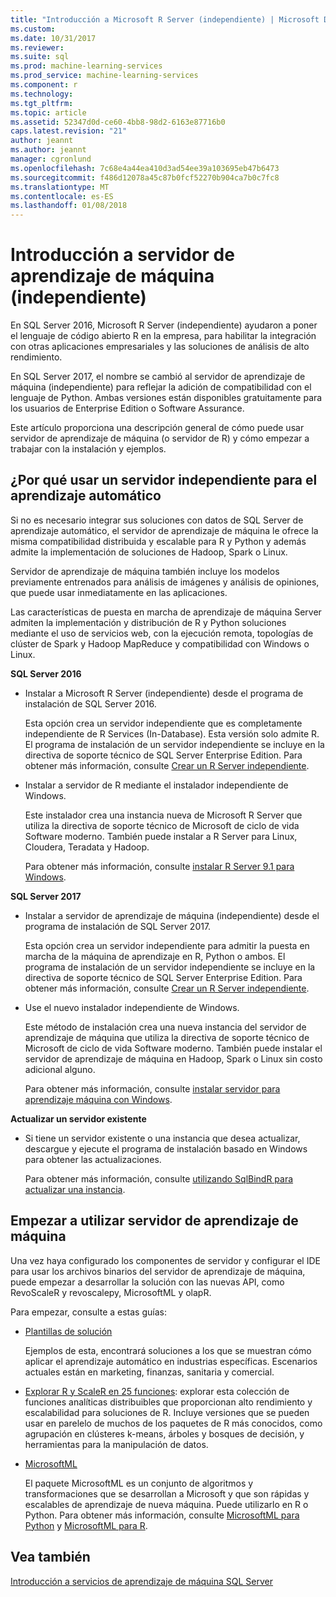 ```yaml
---
title: "Introducción a Microsoft R Server (independiente) | Microsoft Docs"
ms.custom: 
ms.date: 10/31/2017
ms.reviewer: 
ms.suite: sql
ms.prod: machine-learning-services
ms.prod_service: machine-learning-services
ms.component: r
ms.technology: 
ms.tgt_pltfrm: 
ms.topic: article
ms.assetid: 52347d0d-ce60-4bb8-98d2-6163e87716b0
caps.latest.revision: "21"
author: jeannt
ms.author: jeannt
manager: cgronlund
ms.openlocfilehash: 7c68e4a44ea410d3ad54ee39a103695eb47b6473
ms.sourcegitcommit: f486d12078a45c87b0fcf52270b904ca7b0c7fc8
ms.translationtype: MT
ms.contentlocale: es-ES
ms.lasthandoff: 01/08/2018
---
```

# <a name="getting-started-with-machine-learning-server-standalone"></a>Introducción a servidor de aprendizaje de máquina (independiente)
 
En SQL Server 2016, Microsoft R Server (independiente) ayudaron a poner el lenguaje de código abierto R en la empresa, para habilitar la integración con otras aplicaciones empresariales y las soluciones de análisis de alto rendimiento.  

En SQL Server 2017, el nombre se cambió al servidor de aprendizaje de máquina (independiente) para reflejar la adición de compatibilidad con el lenguaje de Python. Ambas versiones están disponibles gratuitamente para los usuarios de Enterprise Edition o Software Assurance.

Este artículo proporciona una descripción general de cómo puede usar servidor de aprendizaje de máquina (o servidor de R) y cómo empezar a trabajar con la instalación y ejemplos.

## <a name="why-use-a-standalone-server-for-machine-learning"></a>¿Por qué usar un servidor independiente para el aprendizaje automático

Si no es necesario integrar sus soluciones con datos de SQL Server de aprendizaje automático, el servidor de aprendizaje de máquina le ofrece la misma compatibilidad distribuida y escalable para R y Python y además admite la implementación de soluciones de Hadoop, Spark o Linux.

Servidor de aprendizaje de máquina también incluye los modelos previamente entrenados para análisis de imágenes y análisis de opiniones, que puede usar inmediatamente en las aplicaciones.

Las características de puesta en marcha de aprendizaje de máquina Server admiten la implementación y distribución de R y Python soluciones mediante el uso de servicios web, con la ejecución remota, topologías de clúster de Spark y Hadoop MapReduce y compatibilidad con Windows o Linux.

**SQL Server 2016**

+ Instalar a Microsoft R Server (independiente) desde el programa de instalación de SQL Server 2016.

    Esta opción crea un servidor independiente que es completamente independiente de R Services (In-Database). Esta versión solo admite R. El programa de instalación de un servidor independiente se incluye en la directiva de soporte técnico de SQL Server Enterprise Edition. Para obtener más información, consulte [Crear un R Server independiente](../../advanced-analytics/r/create-a-standalone-r-server.md).

+ Instalar a servidor de R mediante el instalador independiente de Windows.

    Este instalador crea una instancia nueva de Microsoft R Server que utiliza la directiva de soporte técnico de Microsoft de ciclo de vida Software moderno. También puede instalar a R Server para Linux, Cloudera, Teradata y Hadoop.
    
    Para obtener más información, consulte [instalar R Server 9.1 para Windows](https://docs.microsoft.com/machine-learning-server/install/r-server-install-windows).

**SQL Server 2017**

+ Instalar a servidor de aprendizaje de máquina (independiente) desde el programa de instalación de SQL Server 2017. 

    Esta opción crea un servidor independiente para admitir la puesta en marcha de la máquina de aprendizaje en R, Python o ambos. El programa de instalación de un servidor independiente se incluye en la directiva de soporte técnico de SQL Server Enterprise Edition. Para obtener más información, consulte [Crear un R Server independiente](../../advanced-analytics/r/create-a-standalone-r-server.md).  

+ Use el nuevo instalador independiente de Windows.

    Este método de instalación crea una nueva instancia del servidor de aprendizaje de máquina que utiliza la directiva de soporte técnico de Microsoft de ciclo de vida Software moderno. También puede instalar el servidor de aprendizaje de máquina en Hadoop, Spark o Linux sin costo adicional alguno.
    
    Para obtener más información, consulte [instalar servidor para aprendizaje máquina con Windows](https://docs.microsoft.com/machine-learning-server/install/machine-learning-server-windows-install).

**Actualizar un servidor existente**

+ Si tiene un servidor existente o una instancia que desea actualizar, descargue y ejecute el programa de instalación basado en Windows para obtener las actualizaciones. 

    Para obtener más información, consulte [utilizando SqlBindR para actualizar una instancia](use-sqlbindr-exe-to-upgrade-an-instance-of-sql-server.md).

## <a name="start-using-machine-learning-server"></a>Empezar a utilizar servidor de aprendizaje de máquina

 Una vez haya configurado los componentes de servidor y configurar el IDE para usar los archivos binarios del servidor de aprendizaje de máquina, puede empezar a desarrollar la solución con las nuevas API, como RevoScaleR y revoscalepy, MicrosoftML y olapR.
    
Para empezar, consulte a estas guías:

+ [Plantillas de solución](https://docs.microsoft.com/machine-learning-server/r/sample-solutions)

    Ejemplos de esta, encontrará soluciones a los que se muestran cómo aplicar el aprendizaje automático en industrias específicas. Escenarios actuales están en marketing, finanzas, sanitaria y comercial.

+ [Explorar R y ScaleR en 25 funciones](https://docs.microsoft.com/machine-learning-server/r/tutorial-r-to-revoscaler): explorar esta colección de funciones analíticas distribuibles que proporcionan alto rendimiento y escalabilidad para soluciones de R. Incluye versiones que se pueden usar en parelelo de muchos de los paquetes de R más conocidos, como agrupación en clústeres k-means, árboles y bosques de decisión, y herramientas para la manipulación de datos.

- [MicrosoftML](https://msdn.microsoft.com/library/mt790482.aspx)

    El paquete MicrosoftML es un conjunto de algoritmos y transformaciones que se desarrollan a Microsoft y que son rápidas y escalables de aprendizaje de nueva máquina. Puede utilizarlo en R o Python. Para obtener más información, consulte [MicrosoftML para Python](https://docs.microsoft.com/machine-learning-server/python-reference/microsoftml/microsoftml-package) y [MicrosoftML para R](https://docs.microsoft.com/machine-learning-server/r-reference/microsoftml/microsoftml-package).

## <a name="see-also"></a>Vea también

[Introducción a servicios de aprendizaje de máquina SQL Server](../../advanced-analytics/r/getting-started-with-sql-server-r-services.md)